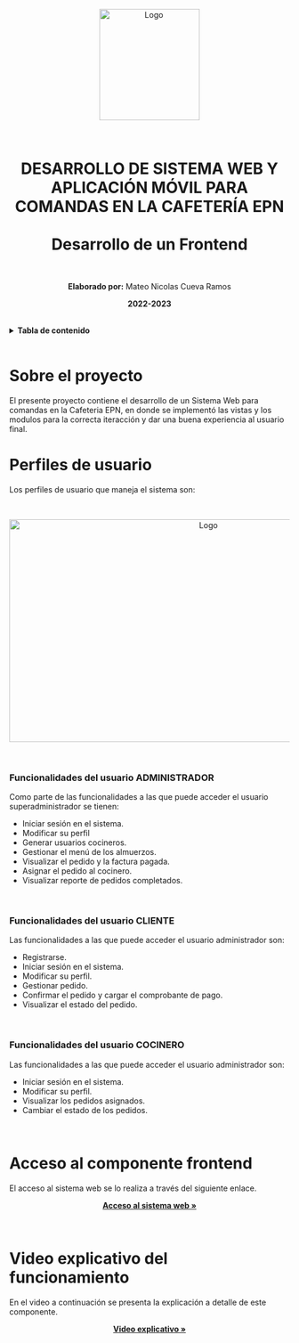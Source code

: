 <p align="center">
    <a>
        <img src="https://scontent.fuio10-1.fna.fbcdn.net/v/t1.15752-9/331630253_1989768038034308_1540867969771207800_n.png?_nc_cat=101&ccb=1-7&_nc_sid=ae9488&_nc_eui2=AeFDhu2PdgHqjATd_zD55Hvinr6yd1GHVnyevrJ3UYdWfIU-n8Ka9QmQY1WYLmHaun95HI8RTvn02UEmulP9WsWx&_nc_ohc=5L1uGXCDmXEAX_zFW_K&_nc_ht=scontent.fuio10-1.fna&oh=03_AdTmDkHAz8JwMuAiOz08rfgm9jWFAlhlj3TfvC3iiu8K4g&oe=641CCE37" alt="Logo" width="180" height="200">
    </a>
    <br>
 </p>
<br>
<h1 align="center">
    DESARROLLO DE SISTEMA WEB Y APLICACIÓN MÓVIL PARA COMANDAS EN LA CAFETERÍA EPN<br><br>Desarrollo de un Frontend
</h1>
<br>

<p align="center"><b>Elaborado por:</b> Mateo Nicolas Cueva Ramos</p>
<p align="center"><b>2022-2023</b></p>
<br>

<!-- TABLA DE CONTENIDO -->
<details>
    <summary><b>Tabla de contenido</b></summary>
    <br>
  <ol>
      <li>
      <a href="#sobre-el-proyecto">Sobre el proyecto</a>
    </li>
    <li>
      <a href="#perfiles-de-usuario">Perfiles de usuario</a>
      <ul>
        <li><a href="#funcionalidades-del-usuario-administrador">Funcionalidades del usuario administrador</a></li>
        <li><a href="#funcionalidades-del-usuario-cliente">Funcionalidades del usuario cliente</a></li>
        <li><a href="#funcionalidades-del-usuario-cocinero">Funcionalidades del usuario cocinero</a></li>
      </ul>
    </li>
    <li>
      <a href="#acceso-al-componente-frontend">Acceso al sistema web</a>
    </li>
    <li>
        <a href="#video-explicativo-del-funcionamiento">Video explicativo del funcionamiento</a>
     </li>
  </ol>
</details>

<br>

# Sobre el proyecto

El presente proyecto contiene el desarrollo de un Sistema Web para comandas en la Cafeteria EPN, en donde se implementó las vistas y los modulos para la correcta iteracción y dar una buena experiencia al usuario final.
<br>

# Perfiles de usuario

Los perfiles de usuario que maneja el sistema son: 

<br>
<p align="center">
    <a>
        <img src="https://scontent.fuio10-1.fna.fbcdn.net/v/t1.15752-9/331631871_1003418617711629_5092243518265142120_n.png?_nc_cat=107&ccb=1-7&_nc_sid=ae9488&_nc_eui2=AeGeUg3FFKU-nliCq0uJ-Q_2Jc29PPqJjB8lzb08-omMH2IA2XHv3Aa9HZf4RUv4aSD13p1BjiKLYKEiMtFIT6fD&_nc_ohc=JdL1_Yo86nkAX_-JRYM&_nc_ht=scontent.fuio10-1.fna&oh=03_AdTK1cESetSjUj1dvdQzAAzJY23QGsn_bFAq9JyHVTrDiQ&oe=641CCBE4" alt="Logo" width="700"         height="400">
    </a>
 </p>
<br>

### Funcionalidades del usuario ADMINISTRADOR

Como parte de las funcionalidades a las que puede acceder el usuario superadministrador se tienen:
<br>
<ul>
    <li>Iniciar sesión en el sistema.</li>
    <li>Modificar su perfil</li>
    <li>Generar usuarios cocineros.</li>
    <li>Gestionar el menú de los almuerzos.</li>
    <li>Visualizar el pedido y la factura pagada.</li>
    <li>Asignar el pedido al cocinero.</li>
    <li>Visualizar reporte de pedidos completados.</li>
</ul>
<br>

### Funcionalidades del usuario CLIENTE

Las funcionalidades a las que puede acceder el usuario administrador son:
<br>
<ul>
    <li>Registrarse.</li>
    <li>Iniciar sesión en el sistema.</li>
    <li>Modificar su perfil.</li>
    <li>Gestionar pedido.</li>
    <li>Confirmar el pedido y cargar el comprobante de pago.</li>        
    <li>Visualizar el estado del pedido.</li>
</ul>
<br>

### Funcionalidades del usuario COCINERO

Las funcionalidades a las que puede acceder el usuario administrador son:
<br>
<ul>
    <li>Iniciar sesión en el sistema.</li>
    <li>Modificar su perfil.</li>
    <li>Visualizar los pedidos asignados.</li>
    <li>Cambiar el estado de los pedidos.</li>        
</ul>
<br>

# Acceso al componente frontend

El acceso al sistema web se lo realiza a través del siguiente enlace.
<br>
<p align="center"><a href="https://sistema-web-cafeteria-epn.vercel.app/" target="_blank"><strong>Acceso al sistema web »</strong></a></p>
<br>

 # Video explicativo del funcionamiento

En el video a continuación se presenta la explicación a detalle de este componente.
<br>
<p align="center"><a href="" target="_blank"><strong>Video explicativo »</strong></a></p>



